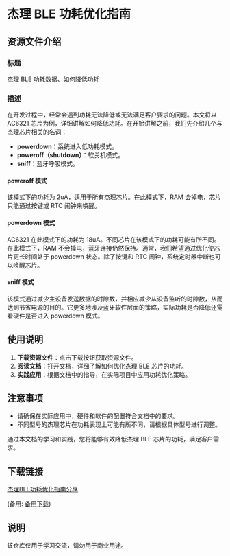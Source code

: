 # 杰理 BLE 功耗优化指南

## 资源文件介绍

### 标题
杰理 BLE 功耗数据、如何降低功耗

### 描述
在开发过程中，经常会遇到功耗无法降低或无法满足客户要求的问题。本文将以 AC6321 芯片为例，详细讲解如何降低功耗。在开始讲解之前，我们先介绍几个与杰理芯片相关的名词：

- **powerdown**：系统进入低功耗模式。
- **poweroff（shutdown）**：软关机模式。
- **sniff**：蓝牙呼吸模式。

#### poweroff 模式
该模式下的功耗为 2uA，适用于所有杰理芯片。在此模式下，RAM 会掉电，芯片只能通过按键或 RTC 闹钟来唤醒。

#### powerdown 模式
AC6321 在此模式下的功耗为 18uA。不同芯片在该模式下的功耗可能有所不同。在此模式下，RAM 不会掉电，蓝牙连接仍然保持。通常，我们希望通过优化使芯片更长时间处于 powerdown 状态。除了按键和 RTC 闹钟，系统定时器中断也可以唤醒芯片。

#### sniff 模式
该模式通过减少主设备发送数据的时隙数，并相应减少从设备监听的时隙数，从而达到节省电源的目的。它更多地涉及蓝牙软件层面的策略，实际功耗是否降低还需看硬件是否进入 powerdown 模式。

## 使用说明

1. **下载资源文件**：点击下载按钮获取资源文件。
2. **阅读文档**：打开文档，详细了解如何优化杰理 BLE 芯片的功耗。
3. **实践应用**：根据文档中的指导，在实际项目中应用功耗优化策略。

## 注意事项

- 请确保在实际应用中，硬件和软件的配置符合文档中的要求。
- 不同型号的杰理芯片在功耗表现上可能有所不同，请根据具体型号进行调整。

通过本文档的学习和实践，您将能够有效降低杰理 BLE 芯片的功耗，满足客户需求。

## 下载链接
[杰理BLE功耗优化指南分享](https://pan.quark.cn/s/70927bcc9c9a) 

(备用: [备用下载](https://pan.baidu.com/s/1w3cTHw495OxeB_JGaxlN9g?pwd=1234))

## 说明

该仓库仅用于学习交流，请勿用于商业用途。
